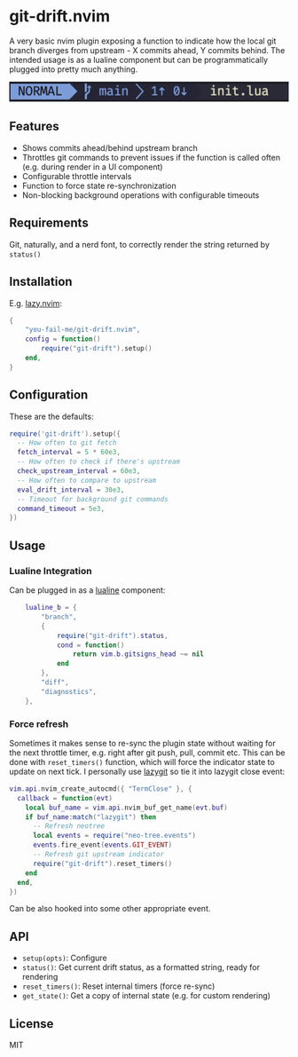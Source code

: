 # git-drift.nvim

A very basic nvim plugin exposing a function to indicate how the local git branch diverges from upstream - X commits ahead, Y commits behind. The intended usage is as a lualine component but can be programmatically plugged into pretty much anything.

![lualine usage example](./doc/lualine-drift.png)

## Features

- Shows commits ahead/behind upstream branch
- Throttles git commands to prevent issues if the function is called often (e.g. during render in a UI component)
- Configurable throttle intervals
- Function to force state re-synchronization
- Non-blocking background operations with configurable timeouts

## Requirements

Git, naturally, and a nerd font, to correctly render the string returned by `status()`

## Installation

E.g. [lazy.nvim](https://github.com/folke/lazy.nvim):

```lua
{
    "you-fail-me/git-drift.nvim",
    config = function()
        require("git-drift").setup()
    end,
}
```

## Configuration

These are the defaults:

```lua
require('git-drift').setup({
  -- How often to git fetch
  fetch_interval = 5 * 60e3,
  -- How often to check if there's upstream
  check_upstream_interval = 60e3,
  -- How often to compare to upstream
  eval_drift_interval = 30e3,
  -- Timeout for background git commands
  command_timeout = 5e3,
})
```

## Usage

### Lualine Integration

Can be plugged in as a [lualine](https://github.com/nvim-lualine/lualine.nvim) component:

```lua
    lualine_b = {
        "branch",
        {
            require("git-drift").status,
            cond = function()
                return vim.b.gitsigns_head ~= nil
            end
        },
        "diff",
        "diagnostics",
    },
```

### Force refresh

Sometimes it makes sense to re-sync the plugin state without waiting for the next throttle timer, e.g. right after git push, pull, commit etc. This can be done with `reset_timers()` function, which will force the indicator state to update on next tick. I personally use [lazygit](https://github.com/folke/snacks.nvim/blob/main/docs/lazygit.md) so tie it into lazygit close event:

```lua
vim.api.nvim_create_autocmd({ "TermClose" }, {
  callback = function(evt)
    local buf_name = vim.api.nvim_buf_get_name(evt.buf)
    if buf_name:match("lazygit") then
      -- Refresh neotree
      local events = require("neo-tree.events")
      events.fire_event(events.GIT_EVENT)
      -- Refresh git upstream indicator
      require("git-drift").reset_timers()
    end
  end,
})
```

Can be also hooked into some other appropriate event.

## API

- `setup(opts)`: Configure
- `status()`: Get current drift status, as a formatted string, ready for rendering
- `reset_timers()`: Reset internal timers (force re-sync)
- `get_state()`: Get a copy of internal state (e.g. for custom rendering)

## License

MIT
